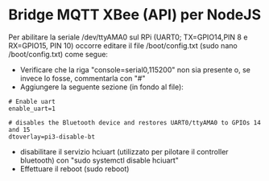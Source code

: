 # Bridge MQTT XBee (API) per NodeJS

Per abilitare la seriale /dev/ttyAMA0 sul RPi (UART0; TX=GPIO14,PIN 8 e RX=GPIO15, PIN 10) occorre editare il file /boot/config.txt (sudo nano /boot/config.txt) come segue:

+ Verificare che la riga "console=serial0,115200" non sia presente o, se invece lo fosse, commentarla con "#"
+ Aggiungere la seguente sezione (in fondo al file):
```
# Enable uart
enable_uart=1

# disables the Bluetooth device and restores UART0/ttyAMA0 to GPIOs 14 and 15
dtoverlay=pi3-disable-bt
```
+ disabilitare il servizio hciuart (utilizzato per pilotare il controller bluetooth) con "sudo systemctl disable hciuart"
+ Effettuare il reboot (sudo reboot)
